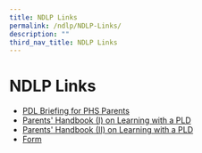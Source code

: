 ```yaml
---
title: NDLP Links
permalink: /ndlp/NDLP-Links/
description: ""
third_nav_title: NDLP Links
---
```

# **NDLP Links**

*   [PDL Briefing for PHS Parents](https://staging.d3ecdhjpty4n6x.amplifyapp.com/ndlp/ndlp-links/pld-briefing-for-phs-parents)
*   [Parents' Handbook (I) on Learning with a PLD](https://staging.d3ecdhjpty4n6x.amplifyapp.com/ndlp/ndlp-links/parents-handbook-i-on-learning-with-a-pld)
*   [Parents' Handbook (II) on Learning with a PLD](https://staging.d3ecdhjpty4n6x.amplifyapp.com/ndlp/ndlp-links/parents-handbook-ii-on-learning-with-a-pld)
*   [Form](https://staging.d3ecdhjpty4n6x.amplifyapp.com/ndlp/ndlp-links/form)